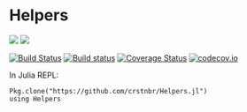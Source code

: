 # Helpers

[![](https://img.shields.io/badge/docs-stable-blue.svg)](https://crstnbr.github.io/Helpers.jl/stable)
[![](https://img.shields.io/badge/docs-latest-blue.svg)](https://crstnbr.github.io/Helpers.jl/latest)

[![Build Status](https://travis-ci.org/crstnbr/Helpers.jl.svg?branch=master)](https://travis-ci.org/crstnbr/Helpers.jl)
[![Build status](https://ci.appveyor.com/api/projects/status/b7jyi0x4krxthva6?svg=true)](https://ci.appveyor.com/project/crstnbr/helpers-jl)
[![Coverage Status](https://coveralls.io/repos/crstnbr/Helpers.jl/badge.svg?branch=master&service=github)](https://coveralls.io/github/crstnbr/Helpers.jl?branch=master)
[![codecov.io](http://codecov.io/github/crstnbr/Helpers.jl/coverage.svg?branch=master)](http://codecov.io/github/crstnbr/Helpers.jl?branch=master)

In Julia REPL:
```
Pkg.clone("https://github.com/crstnbr/Helpers.jl")
using Helpers
```
